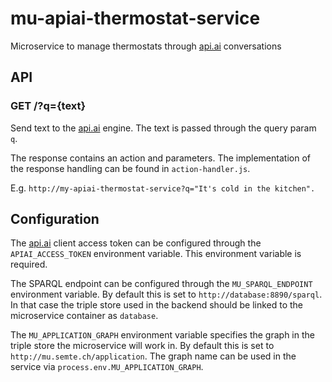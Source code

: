 # mu-apiai-thermostat-service
Microservice to manage thermostats through [api.ai](http://api.ai) conversations

## API
### GET /?q={text} 
Send text to the [api.ai](http://api.ai) engine. The text is passed through the query param `q`.

The response contains an action and parameters. The implementation of the response handling can be found in `action-handler.js`.

E.g. `http://my-apiai-thermostat-service?q="It's cold in the kitchen".`

## Configuration
The [api.ai](http://api.ai) client access token can be configured through the `APIAI_ACCESS_TOKEN` environment variable. This environment variable is required.

The SPARQL endpoint can be configured through the `MU_SPARQL_ENDPOINT` environment variable. By default this is set to `http://database:8890/sparql`. In that case the triple store used in the backend should be linked to the microservice container as `database`.

The `MU_APPLICATION_GRAPH` environment variable specifies the graph in the triple store the microservice will work in. By default this is set to `http://mu.semte.ch/application`. The graph name can be used in the service via `process.env.MU_APPLICATION_GRAPH`.
